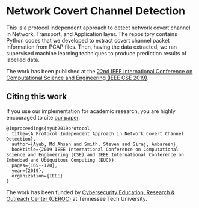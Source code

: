 # Network Covert Channel Detection

This is a protocol independent approach to detect network covert channel in Network, Transport, and Application layer. The repository contains Python codes that we developed to extract covert channel packet information from PCAP files. Then, having the data extracted, we ran supervised machine learning techniques to produce prediction results of labelled data.

The work has been published at the [22nd IEEE International Conference on Computational Science and Engineering (IEEE CSE 2019)](http://www.cloud-conf.net/CSE/2019/).

## Citing this work
If you use our implementation for academic research, you are highly encouraged to cite [our paper](https://ahsanayub.github.io/assets/paper/Authors_Copy_Paper_91_IEEE_CSE_2019.pdf).


```
@inproceedings{ayub2019protocol,
  title={A Protocol Independent Approach in Network Covert Channel Detection},
  author={Ayub, Md Ahsan and Smith, Steven and Siraj, Ambareen},
  booktitle={2019 IEEE International Conference on Computational Science and Engineering (CSE) and IEEE International Conference on Embedded and Ubiquitous Computing (EUC)},
  pages={165--170},
  year={2019},
  organization={IEEE}
}
```


The work has been funded by [Cybersecurity Education, Research & Outreach Center (CEROC)](https://www.tntech.edu/ceroc/) at Tennessee Tech University.
